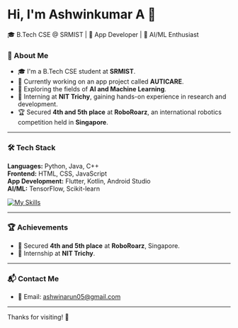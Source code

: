 # Hi, I'm Ashwinkumar A 👋

🎓 B.Tech CSE @ SRMIST | 📱 App Developer | 🤖 AI/ML Enthusiast


### 🚀 About Me

- 🎓 I'm a B.Tech CSE student at **SRMIST**.
- 📱 Currently working on an app project called **AUTICARE**.
- 🧠 Exploring the fields of **AI and Machine Learning**.
- 💼 Interning at **NIT Trichy**, gaining hands-on experience in research and development.
- 🏆 Secured **4th and 5th place** at **RoboRoarz**, an international robotics competition held in **Singapore**.

---

### 🛠️ Tech Stack

**Languages:** Python, Java, C++  
**Frontend:** HTML, CSS, JavaScript  
**App Development:** Flutter, Kotlin, Android Studio  
**AI/ML:** TensorFlow, Scikit-learn

[![My Skills](https://skillicons.dev/icons?i=python,java,c,cpp,html,css,js,flutter,kotlin)](https://skillicons.dev)

---

### 🏆 Achievements

- 🏅 Secured **4th and 5th place** at **RoboRoarz**, Singapore.
- 💼 Internship at **NIT Trichy**.

---

### 📬 Contact Me

- 📧 Email: [ashwinarun05@gmail.com](mailto:ashwinarun05@gmail.com)

---

Thanks for visiting! 🚀
